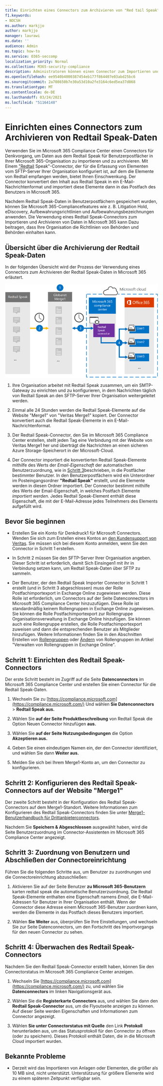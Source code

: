```yaml
---
title: Einrichten eines Connectors zum Archivieren von "Red tail Speak"-Daten in Microsoft 365
f1.keywords:
- NOCSH
ms.author: markjjo
author: markjjo
manager: laurawi
ms.date: ''
audience: Admin
ms.topic: how-to
ms.service: O365-seccomp
localization_priority: Normal
ms.collection: M365-security-compliance
description: Administratoren können einen Connector zum Importieren und Archivieren von "Red tail Speak"-Daten aus "Veritas" in Microsoft 365 einrichten. Mit diesem Connector können Sie Daten aus Datenquellen von Drittanbietern in Microsoft 365 archivieren. Nachdem Sie diese Daten archiviert haben, können Sie Compliancefeatures wie gesetzliche Aufbewahrung, Inhaltssuche und Aufbewahrungsrichtlinien verwenden, um Daten von Drittanbietern zu verwalten.
ms.openlocfilehash: ee9540b4000387454eb177f864407e03abd25bc6
ms.sourcegitcommit: 2a708650b7e30a53d10a2fe3164c6ed5ea37d868
ms.translationtype: MT
ms.contentlocale: de-DE
ms.lasthandoff: 03/24/2021
ms.locfileid: "51164148"
---
```

# <a name="set-up-a-connector-to-archive-redtail-speak-data"></a>Einrichten eines Connectors zum Archivieren von Redtail Speak-Daten

Verwenden Sie im Microsoft 365 Compliance Center einen Connectors für Denkvorgang, um Daten aus dem Redtail Speak für Benutzerpostfächer in Ihrer Microsoft 365-Organisation zu importieren und zu archivieren. Mit Einem ["Redtail](https://globanet.com/redtail/) Speak"-Connector, der für die Erfassung von Elementen vom SFTP-Server Ihrer Organisation konfiguriert ist, auf dem die Elemente von Redtail empfangen werden, bietet Ihnen Einschwenkung. Der Connector konvertiert den Inhalt aus Redtail Speak in ein E-Mail-Nachrichtenformat und importiert diese Elemente dann in das Postfach des Benutzers in Microsoft 365.

Nachdem Redtail Speak-Daten in Benutzerpostfächern gespeichert wurden, können Sie Microsoft 365-Compliancefeatures wie z. B. Litigation Hold, eDiscovery, Aufbewahrungsrichtlinien und Aufbewahrungsbezeichnungen anwenden. Die Verwendung eines Redtail Speak-Connectors zum Importieren und Archivieren von Daten in Microsoft 365 kann Dazu beitragen, dass Ihre Organisation die Richtlinien von Behörden und Behörden einhalten kann.

## <a name="overview-of-archiving-the-redtail-speak-data"></a>Übersicht über die Archivierung der Redtail Speak-Daten

In der folgenden Übersicht wird der Prozess der Verwendung eines Connectors zum Archivieren der Redtail Speak-Daten in Microsoft 365 erläutert.

![Archivierungsworkflow für Redtail Speak-Daten](../media/RedtailSpeakConnectorWorkflow.png)

1. Ihre Organisation arbeitet mit Redtail Speak zusammen, um ein SMTP-Gateway zu einrichten und zu konfigurieren, in dem Nachrichten täglich von Redtail Speak an den SFTP-Server Ihrer Organisation weitergeleitet werden.

2. Einmal alle 24 Stunden werden die Redtail Speak-Elemente auf die Website "Merge1" von "Veritas Merge1" kopiert. Der Connector konvertiert auch die Redtail Speak-Elemente in ein E-Mail-Nachrichtenformat.

3. Der Redtail Speak-Connector, den Sie im Microsoft 365 Compliance Center erstellen, stellt jeden Tag eine Verbindung mit der Website von Veritas Merge1 her und überträgt die Nachrichten an einen sicheren Azure Storage-Speicherort in der Microsoft-Cloud.

4. Der Connector importiert die konvertierten Redtail Speak-Elemente mithilfe des Werts der *Email-Eigenschaft* der automatischen Benutzerzuordnung, wie in [Schritt 3](#step-3-map-users-and-complete-the-connector-setup)beschrieben, in die Postfächer bestimmter Benutzer. In den Benutzerpostfächern wird ein Unterordner im Posteingangsordner **"Redtail Speak"** erstellt, und die Elemente werden in diesen Ordner importiert. Der Connector bestimmt mithilfe des Werts der Email-Eigenschaft, in welches Postfach Elemente *importiert werden.* Jedes Redtail Speak-Element enthält diese Eigenschaft, die mit der E-Mail-Adresse jedes Teilnehmers des Elements aufgefüllt wird.

## <a name="before-you-begin"></a>Bevor Sie beginnen

- Erstellen Sie ein Konto für Denkdruck1 für Microsoft Connectors. Wenden Sie sich zum Erstellen eines Kontos an [den Kundensupport von Veritas](https://www.veritas.com/content/support/). Sie müssen sich bei diesem Konto anmelden, wenn Sie den Connector in Schritt 1 erstellen.

- In Schritt 2 müssen Sie den SFTP-Server Ihrer Organisation angeben. Dieser Schritt ist erforderlich, damit Sich Einsingen1 mit ihr in Verbindung setzen kann, um Redtail Speak-Daten über SFTP zu sammeln.

- Der Benutzer, der den Redtail Speak Importer Connector in Schritt 1 erstellt (und in Schritt 3 abgeschlossen) muss der Rolle Postfachimportexport in Exchange Online zugewiesen werden. Diese Rolle ist erforderlich, um Connectors auf der Seite Datenconnectors im Microsoft 365 Compliance Center hinzuzufügen. Diese Rolle ist standardmäßig keinem Rollengruppen in Exchange Online zugewiesen. Sie können die Rolle Postfachimportexport zur Rollengruppe Organisationsverwaltung in Exchange Online hinzufügen. Sie können auch eine Rollengruppe erstellen, die Rolle Postfachimportexport zuweisen und dann die entsprechenden Benutzer als Mitglieder hinzufügen. Weitere Informationen finden Sie in den Abschnitten Erstellen von [Rollengruppen](/Exchange/permissions-exo/role-groups#create-role-groups) oder [Ändern](/Exchange/permissions-exo/role-groups#modify-role-groups) von Rollengruppen im Artikel "Verwalten von Rollengruppen in Exchange Online".

## <a name="step-1-set-up-the-redtail-speak-connector"></a>Schritt 1: Einrichten des Redtail Speak-Connectors

Der erste Schritt besteht im Zugriff auf die Seite **Datenconnectors** im Microsoft 365 Compliance Center und erstellen Sie einen Connector für die Redtail Speak-Daten.

1. Wechseln Sie zu [https://compliance.microsoft.com](https://compliance.microsoft.com/) Und wählen **Sie Datenconnectors** &gt; **Redtail Speak aus.**

2. Wählen Sie **auf der Seite Produktbeschreibung** von Redtail Speak die Option Neuen Connector hinzufügen **aus.**

3. Wählen Sie **auf der Seite Nutzungsbedingungen** die Option **Akzeptieren aus.**

4. Geben Sie einen eindeutigen Namen ein, der den Connector identifiziert, und wählen Sie dann **Weiter aus.**

5. Melden Sie sich bei Ihrem Merge1-Konto an, um den Connector zu konfigurieren.

## <a name="step-2-configure-the-redtail-speak-connector-on-the-veritas-merge1-site"></a>Schritt 2: Konfigurieren des Redtail Speak-Connectors auf der Website "Merge1"

Der zweite Schritt besteht in der Konfiguration des Redtail Speak-Connectors auf dem Merge1-Standort. Weitere Informationen zum Konfigurieren des Redtail Speak-Connectors finden Sie unter [Merge1-Benutzerhandbuch für Drittanbieterconnectors](https://docs.ms.merge1.globanetportal.com/Merge1%20Third-Party%20Connectors%20Redtail%20Speak%20User%20Guide%20.pdf).

Nachdem Sie **Speichern & Abgeschlossen**  ausgewählt haben, wird die Seite Benutzerzuordnung im Connector-Assistenten im Microsoft 365 Compliance Center angezeigt.

## <a name="step-3-map-users-and-complete-the-connector-setup"></a>Schritt 3: Zuordnung von Benutzern und Abschließen der Connectoreinrichtung

Führen Sie die folgenden Schritte aus, um Benutzer zu zuordnungen und die Connectoreinrichtung abzuschließen:

1. Aktivieren Sie auf der Seite Benutzer **zu Microsoft 365-Benutzern** karten redtail speak die automatische Benutzerzuordnung. Die Redtail Speak-Elemente enthalten eine Eigenschaft namens *Email*, die E-Mail-Adressen für Benutzer in Ihrer Organisation enthält. Wenn der Connector diese Adresse einem Microsoft 365-Benutzer zuordnen kann, werden die Elemente in das Postfach dieses Benutzers importiert.

2. Wählen **Sie Weiter** aus, überprüfen  Sie Ihre Einstellungen, und wechseln Sie zur Seite Datenconnectors, um den Fortschritt des Importvorgangs für den neuen Connector zu sehen.

## <a name="step-4-monitor-the-redtail-speak-connector"></a>Schritt 4: Überwachen des Redtail Speak-Connectors

Nachdem Sie den Redtail Speak-Connector erstellt haben, können Sie den Connectorstatus im Microsoft 365 Compliance Center anzeigen.

1. Wechseln Sie [https://compliance.microsoft.com](https://compliance.microsoft.com/) zu, und wählen Sie **Datenconnectors** im linken Navigationsgerät aus.

2. Wählen Sie die **Registerkarte Connectors** aus, und wählen Sie dann den **Redtail Speak-Connector** aus, um die Flyoutseite anzeigen zu können. Auf dieser Seite werden Eigenschaften und Informationen zum Connector angezeigt.

3. Wählen **Sie unter Connectorstatus mit Quelle** den Link **Protokoll** herunterladen aus, um das Statusprotokoll für den Connector zu öffnen (oder zu speichern). Dieses Protokoll enthält Daten, die in die Microsoft Cloud importiert wurden.

## <a name="known-issues"></a>Bekannte Probleme

- Derzeit wird das Importieren von Anlagen oder Elementen, die größer als 10 MB sind, nicht unterstützt. Unterstützung für größere Elemente wird zu einem späteren Zeitpunkt verfügbar sein.